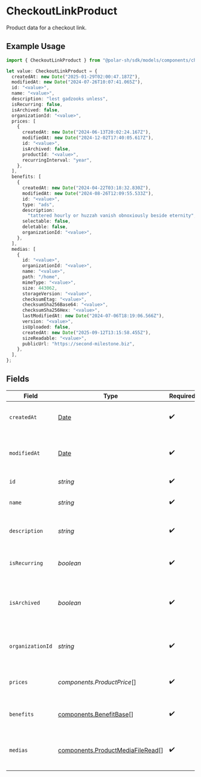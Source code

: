 # CheckoutLinkProduct

Product data for a checkout link.

## Example Usage

```typescript
import { CheckoutLinkProduct } from "@polar-sh/sdk/models/components/checkoutlinkproduct.js";

let value: CheckoutLinkProduct = {
  createdAt: new Date("2025-01-29T02:00:47.187Z"),
  modifiedAt: new Date("2024-07-26T10:07:41.065Z"),
  id: "<value>",
  name: "<value>",
  description: "lest gadzooks unless",
  isRecurring: false,
  isArchived: false,
  organizationId: "<value>",
  prices: [
    {
      createdAt: new Date("2024-06-13T20:02:24.167Z"),
      modifiedAt: new Date("2024-12-02T17:40:05.617Z"),
      id: "<value>",
      isArchived: false,
      productId: "<value>",
      recurringInterval: "year",
    },
  ],
  benefits: [
    {
      createdAt: new Date("2024-04-22T03:18:32.830Z"),
      modifiedAt: new Date("2024-08-26T12:09:55.533Z"),
      id: "<value>",
      type: "ads",
      description:
        "tattered hourly or huzzah vanish obnoxiously beside eternity",
      selectable: false,
      deletable: false,
      organizationId: "<value>",
    },
  ],
  medias: [
    {
      id: "<value>",
      organizationId: "<value>",
      name: "<value>",
      path: "/home",
      mimeType: "<value>",
      size: 443062,
      storageVersion: "<value>",
      checksumEtag: "<value>",
      checksumSha256Base64: "<value>",
      checksumSha256Hex: "<value>",
      lastModifiedAt: new Date("2024-07-06T18:19:06.566Z"),
      version: "<value>",
      isUploaded: false,
      createdAt: new Date("2025-09-12T13:15:58.455Z"),
      sizeReadable: "<value>",
      publicUrl: "https://second-milestone.biz",
    },
  ],
};
```

## Fields

| Field                                                                                         | Type                                                                                          | Required                                                                                      | Description                                                                                   |
| --------------------------------------------------------------------------------------------- | --------------------------------------------------------------------------------------------- | --------------------------------------------------------------------------------------------- | --------------------------------------------------------------------------------------------- |
| `createdAt`                                                                                   | [Date](https://developer.mozilla.org/en-US/docs/Web/JavaScript/Reference/Global_Objects/Date) | :heavy_check_mark:                                                                            | Creation timestamp of the object.                                                             |
| `modifiedAt`                                                                                  | [Date](https://developer.mozilla.org/en-US/docs/Web/JavaScript/Reference/Global_Objects/Date) | :heavy_check_mark:                                                                            | Last modification timestamp of the object.                                                    |
| `id`                                                                                          | *string*                                                                                      | :heavy_check_mark:                                                                            | The ID of the product.                                                                        |
| `name`                                                                                        | *string*                                                                                      | :heavy_check_mark:                                                                            | The name of the product.                                                                      |
| `description`                                                                                 | *string*                                                                                      | :heavy_check_mark:                                                                            | The description of the product.                                                               |
| `isRecurring`                                                                                 | *boolean*                                                                                     | :heavy_check_mark:                                                                            | Whether the product is a subscription tier.                                                   |
| `isArchived`                                                                                  | *boolean*                                                                                     | :heavy_check_mark:                                                                            | Whether the product is archived and no longer available.                                      |
| `organizationId`                                                                              | *string*                                                                                      | :heavy_check_mark:                                                                            | The ID of the organization owning the product.                                                |
| `prices`                                                                                      | *components.ProductPrice*[]                                                                   | :heavy_check_mark:                                                                            | List of prices for this product.                                                              |
| `benefits`                                                                                    | [components.BenefitBase](../../models/components/benefitbase.md)[]                            | :heavy_check_mark:                                                                            | List of benefits granted by the product.                                                      |
| `medias`                                                                                      | [components.ProductMediaFileRead](../../models/components/productmediafileread.md)[]          | :heavy_check_mark:                                                                            | List of medias associated to the product.                                                     |